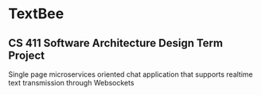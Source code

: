 # TextBee
## CS 411 Software Architecture Design Term Project
Single page microservices oriented chat application that supports realtime text transmission through Websockets
